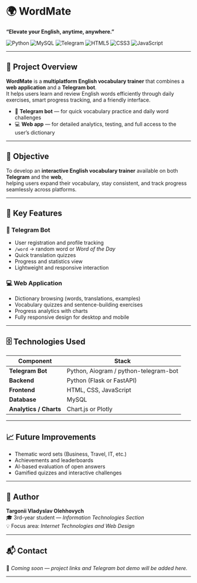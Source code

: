 # 🌍 WordMate  
**“Elevate your English, anytime, anywhere.”**  

![Python](https://img.shields.io/badge/Python-3776AB?logo=python&logoColor=white)
![MySQL](https://img.shields.io/badge/MySQL-4479A1?logo=mysql&logoColor=white)
![Telegram](https://img.shields.io/badge/Telegram%20Bot-26A5E4?logo=telegram&logoColor=white)
![HTML5](https://img.shields.io/badge/HTML5-E34F26?logo=html5&logoColor=white)
![CSS3](https://img.shields.io/badge/CSS3-1572B6?logo=css3&logoColor=white)
![JavaScript](https://img.shields.io/badge/JavaScript-F7DF1E?logo=javascript&logoColor=black)

---

## 🔹 Project Overview  
**WordMate** is a **multiplatform English vocabulary trainer** that combines a **web application** and a **Telegram bot**.  
It helps users learn and review English words efficiently through daily exercises, smart progress tracking, and a friendly interface.  

- 📱 **Telegram bot** — for quick vocabulary practice and daily word challenges  
- 💻 **Web app** — for detailed analytics, testing, and full access to the user’s dictionary  

---

## 🎯 Objective  
To develop an **interactive English vocabulary trainer** available on both **Telegram** and the **web**,  
helping users expand their vocabulary, stay consistent, and track progress seamlessly across platforms.

---

## 🧩 Key Features  

### 🤖 Telegram Bot  
- User registration and profile tracking  
- `/word` → random word or *Word of the Day*  
- Quick translation quizzes  
- Progress and statistics view  
- Lightweight and responsive interaction  

### 💻 Web Application  
- Dictionary browsing (words, translations, examples)  
- Vocabulary quizzes and sentence-building exercises  
- Progress analytics with charts  
- Fully responsive design for desktop and mobile  

---

## 🗄️ Technologies Used  

| Component | Stack |
|------------|--------|
| **Telegram Bot** | Python, Aiogram / python-telegram-bot |
| **Backend** | Python (Flask or FastAPI) |
| **Frontend** | HTML, CSS, JavaScript |
| **Database** | MySQL |
| **Analytics / Charts** | Chart.js or Plotly |

---

## 📈 Future Improvements  
- Thematic word sets (Business, Travel, IT, etc.)  
- Achievements and leaderboards  
- AI-based evaluation of open answers  
- Gamified quizzes and interactive challenges  

---

## 🧠 Author  
**Targonii Vladyslav Olehhovych**  
🎓 3rd-year student — *Information Technologies Section*  
💡 Focus area: *Internet Technologies and Web Design*  

---

## 📬 Contact  
📧 *Coming soon — project links and Telegram bot demo will be added here.*

---
